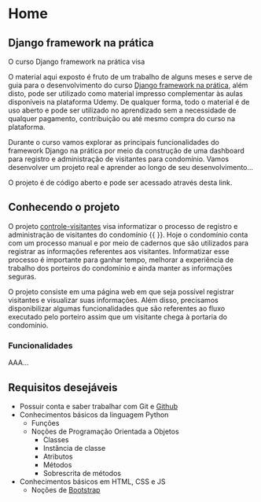 # Home

## Django framework na prática

O curso Django framework na prática visa 

O material aqui exposto é fruto de um trabalho de alguns meses e serve de guia para o desenvolvimento do curso [Django framework na prática](http://127.0.0.1), além disto, pode ser utilizado como material impresso complementar às aulas disponíveis na plataforma Udemy. De qualquer forma, todo o material é de uso aberto e pode ser utilizado no aprendizado sem a necessidade de qualquer pagamento, contribuição ou até mesmo compra do curso na plataforma.

Durante o curso vamos explorar as principais funcionalidades do framework Django na prática por meio da construção de uma dashboard para registro e administração de visitantes para condomínio. Vamos desenvolver um projeto real e aprender ao longo de seu desenvolvimento...

O projeto é de código aberto e pode ser acessado através desta link. 



## Conhecendo o projeto

O projeto [controle-visitantes](https://github.com/djangoframeworknapratica/controle-visitantes) visa informatizar o processo de registro e administração de visitantes do condomínio {{  }}. Hoje o condomínio conta com um processo manual e por meio de cadernos que são utilizados para registrar as informações referentes aos visitantes. Informatizar esse processo é importante para ganhar tempo, melhorar a experiência de trabalho dos porteiros do condomínio e ainda manter as informações seguras.

O projeto consiste em uma página web em que seja possível registrar visitantes e visualizar suas informações. Além disso, precisamos disponibilizar algumas funcionalidades que são referentes ao fluxo executado pelo porteiro assim que um visitante chega à portaria do condomínio. 

### Funcionalidades

AAA...

## Requisitos desejáveis

* Possuir conta e saber trabalhar com Git e [Github](https://github.com/)
* Conhecimentos básicos da linguagem Python
  * Funções
  * Noções de Programação Orientada a Objetos
    * Classes
    * Instância de classe
    * Atributos
    * Métodos
    * Sobrescrita de métodos
* Conhecimentos básicos em HTML, CSS e JS
  * Noções de [Bootstrap](https://getbootstrap.com/)

